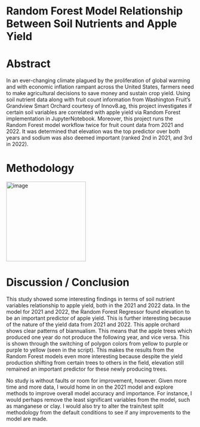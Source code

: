 # Random Forest Model Relationship Between Soil Nutrients and Apple Yield

# Abstract
In an ever-changing climate plagued by the proliferation of global warming and with economic inflation rampant across the United States, farmers need to make agricultural decisions to save money and sustain crop yield. Using soil nutrient data along with fruit count information from Washington Fruit’s Grandview Smart Orchard courtesy of Innov8.ag, this project investigates if certain soil variables are correlated with apple yield via Random Forest implementation in JupyterNotebook. Moreover, this project runs the Random Forest model workflow twice for fruit count data from 2021 and 2022. It was determined that elevation was the top predictor over both years and sodium was also deemed important (ranked 2nd in 2021, and 3rd in 2022).

# Methodology 

<img width="213" alt="image" src="https://user-images.githubusercontent.com/99928235/218530070-d69ce544-b037-49ec-9233-d1332b6897ea.png">

# Discussion / Conclusion

This study showed some interesting findings in terms of soil nutrient variables relationship to apple yield, both in the 2021 and 2022 data. In the model for 2021 and 2022, the Random Forest Regressor found elevation to be an important predictor of apple yield. This is further interesting because of the nature of the yield data from 2021 and 2022. This apple orchard shows clear patterns of biannualism. This means that the apple trees which produced one year do not produce the following year, and vice versa. This is shown through the switching of polygon colors from yellow to purple or purple to yellow (seen in the script). This makes the results from the Random Forest models even more interesting because despite the yield production shifting from certain trees to others in the field, elevation still remained an important predictor for these newly producing trees.

No study is without faults or room for improvement, however. Given more time and more data, I would home in on the 2021 model and explore methods to improve overall model accuracy and importance. For instance, I would perhaps remove the least significant variables from the model, such as manganese or clay. I would also try to alter the train/test split methodology from the default conditions to see if any improvements to the model are made. 

